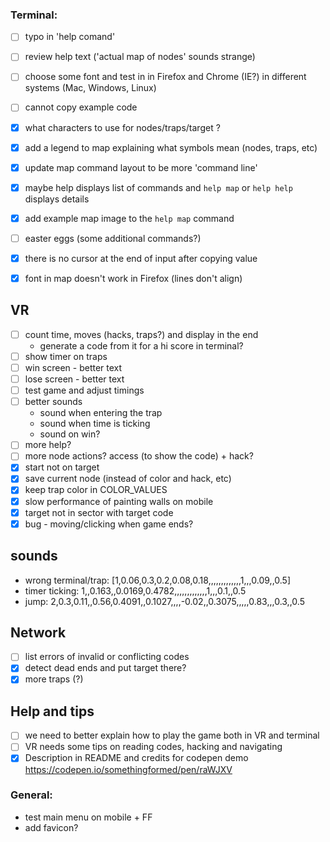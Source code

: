 ### Terminal:
- [ ] typo in 'help comand'
- [ ] review help text ('actual map of nodes' sounds strange)
- [ ] choose some font and test in in Firefox and Chrome (IE?) in different systems (Mac, Windows, Linux)
- [ ] cannot copy example code
- [x] what characters to use for nodes/traps/target ?
- [x] add a legend to map explaining what symbols mean (nodes, traps, etc)
- [x] update map command layout to be more 'command line'
- [x] maybe help displays list of commands and `help map` or `help help` displays details
- [x] add example map image to the `help map` command
- [ ] easter eggs (some additional commands?)

- [x] there is no cursor at the end of input after copying value
- [x] font in map doesn't work in Firefox (lines don't align)

## VR

- [ ] count time, moves (hacks, traps?) and display in the end
  - generate a code from it for a hi score in terminal?
- [ ] show timer on traps
- [ ] win screen - better text
- [ ] lose screen - better text
- [ ] test game and adjust timings
- [ ] better sounds
  - sound when entering the trap
  - sound when time is ticking
  - sound on win?
- [ ] more help?
- [ ] more node actions? access (to show the code) + hack?
- [x] start not on target
- [x] save current node (instead of color and hack, etc)
- [x] keep trap color in COLOR_VALUES
- [x] slow performance of painting walls on mobile
- [x] target not in sector with target code
- [x] bug - moving/clicking when game ends?

## sounds
- wrong terminal/trap: [1,0.06,0.3,0.2,0.08,0.18,,,,,,,,,,,,,1,,,0.09,,0.5]
- timer ticking: 1,,0.163,,0.0169,0.4782,,,,,,,,,,,,,1,,,0.1,,0.5
- jump: 2,0.3,0.11,,0.56,0.4091,,0.1027,,,,-0.02,,0.3075,,,,,0.83,,,0.3,,0.5

## Network

- [ ] list errors of invalid or conflicting codes
- [x] detect dead ends and put target there?
- [x] more traps (?)

## Help and tips

- [ ] we need to better explain how to play the game both in VR and terminal
- [ ] VR needs some tips on reading codes, hacking and navigating
- [x] Description in README and credits for codepen demo https://codepen.io/somethingformed/pen/raWJXV

### General:

- test main menu on mobile + FF
- add favicon?
